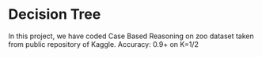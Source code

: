 # Decision Tree
In this project, we have coded Case Based Reasoning on zoo dataset taken from public repository of Kaggle.
Accuracy: 0.9+ on K=1/2
